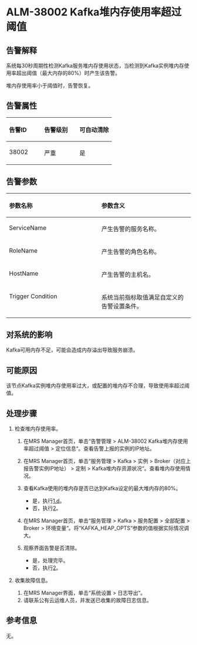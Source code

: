 # ALM-38002 Kafka堆内存使用率超过阈值<a name="ZH-CN_TOPIC_0093195081"></a>

## 告警解释<a name="zh-cn_topic_0053790971_section52353819175629"></a>

系统每30秒周期性检测Kafka服务堆内存使用状态，当检测到Kafka实例堆内存使用率超出阈值（最大内存的80%）时产生该告警。

堆内存使用率小于阈值时，告警恢复。

## 告警属性<a name="zh-cn_topic_0053790971_section30241955175629"></a>

<a name="zh-cn_topic_0053790971_table33679253175629"></a>
<table><thead align="left"><tr id="zh-cn_topic_0053790971_row65360264175629"><th class="cellrowborder" valign="top" width="33.33333333333333%" id="mcps1.1.4.1.1"><p id="zh-cn_topic_0053790971_p59690045175629"><a name="zh-cn_topic_0053790971_p59690045175629"></a><a name="zh-cn_topic_0053790971_p59690045175629"></a><strong id="zh-cn_topic_0053790971_b339495175629"><a name="zh-cn_topic_0053790971_b339495175629"></a><a name="zh-cn_topic_0053790971_b339495175629"></a>告警ID</strong></p>
</th>
<th class="cellrowborder" valign="top" width="33.33333333333333%" id="mcps1.1.4.1.2"><p id="zh-cn_topic_0053790971_p27499162175629"><a name="zh-cn_topic_0053790971_p27499162175629"></a><a name="zh-cn_topic_0053790971_p27499162175629"></a><strong id="zh-cn_topic_0053790971_b46165868175629"><a name="zh-cn_topic_0053790971_b46165868175629"></a><a name="zh-cn_topic_0053790971_b46165868175629"></a>告警级别</strong></p>
</th>
<th class="cellrowborder" valign="top" width="33.33333333333333%" id="mcps1.1.4.1.3"><p id="zh-cn_topic_0053790971_p48447798175629"><a name="zh-cn_topic_0053790971_p48447798175629"></a><a name="zh-cn_topic_0053790971_p48447798175629"></a><strong id="zh-cn_topic_0053790971_b33377000175629"><a name="zh-cn_topic_0053790971_b33377000175629"></a><a name="zh-cn_topic_0053790971_b33377000175629"></a>可自动清除</strong></p>
</th>
</tr>
</thead>
<tbody><tr id="zh-cn_topic_0053790971_row19182484175629"><td class="cellrowborder" valign="top" width="33.33333333333333%" headers="mcps1.1.4.1.1 "><p id="zh-cn_topic_0053790971_p4847978518153"><a name="zh-cn_topic_0053790971_p4847978518153"></a><a name="zh-cn_topic_0053790971_p4847978518153"></a>38002</p>
</td>
<td class="cellrowborder" valign="top" width="33.33333333333333%" headers="mcps1.1.4.1.2 "><p id="zh-cn_topic_0053790971_p3454851718153"><a name="zh-cn_topic_0053790971_p3454851718153"></a><a name="zh-cn_topic_0053790971_p3454851718153"></a>严重</p>
</td>
<td class="cellrowborder" valign="top" width="33.33333333333333%" headers="mcps1.1.4.1.3 "><p id="zh-cn_topic_0053790971_p4696648918153"><a name="zh-cn_topic_0053790971_p4696648918153"></a><a name="zh-cn_topic_0053790971_p4696648918153"></a>是</p>
</td>
</tr>
</tbody>
</table>

## 告警参数<a name="zh-cn_topic_0053790971_section2896740175629"></a>

<a name="zh-cn_topic_0053790971_table33309393175629"></a>
<table><thead align="left"><tr id="zh-cn_topic_0053790971_row59803701175629"><th class="cellrowborder" valign="top" width="50%" id="mcps1.1.3.1.1"><p id="zh-cn_topic_0053790971_p12261637175629"><a name="zh-cn_topic_0053790971_p12261637175629"></a><a name="zh-cn_topic_0053790971_p12261637175629"></a><strong id="zh-cn_topic_0053790971_b43245875175629"><a name="zh-cn_topic_0053790971_b43245875175629"></a><a name="zh-cn_topic_0053790971_b43245875175629"></a>参数名称</strong></p>
</th>
<th class="cellrowborder" valign="top" width="50%" id="mcps1.1.3.1.2"><p id="zh-cn_topic_0053790971_p13254975175629"><a name="zh-cn_topic_0053790971_p13254975175629"></a><a name="zh-cn_topic_0053790971_p13254975175629"></a><strong id="zh-cn_topic_0053790971_b52185911175629"><a name="zh-cn_topic_0053790971_b52185911175629"></a><a name="zh-cn_topic_0053790971_b52185911175629"></a>参数含义</strong></p>
</th>
</tr>
</thead>
<tbody><tr id="zh-cn_topic_0053790971_row66309224175629"><td class="cellrowborder" valign="top" width="50%" headers="mcps1.1.3.1.1 "><p id="zh-cn_topic_0053790971_p10028037181514"><a name="zh-cn_topic_0053790971_p10028037181514"></a><a name="zh-cn_topic_0053790971_p10028037181514"></a>ServiceName</p>
</td>
<td class="cellrowborder" valign="top" width="50%" headers="mcps1.1.3.1.2 "><p id="zh-cn_topic_0053790971_p6964689181514"><a name="zh-cn_topic_0053790971_p6964689181514"></a><a name="zh-cn_topic_0053790971_p6964689181514"></a>产生告警的服务名称。</p>
</td>
</tr>
<tr id="zh-cn_topic_0053790971_row26722922175629"><td class="cellrowborder" valign="top" width="50%" headers="mcps1.1.3.1.1 "><p id="zh-cn_topic_0053790971_p44094143181514"><a name="zh-cn_topic_0053790971_p44094143181514"></a><a name="zh-cn_topic_0053790971_p44094143181514"></a>RoleName</p>
</td>
<td class="cellrowborder" valign="top" width="50%" headers="mcps1.1.3.1.2 "><p id="zh-cn_topic_0053790971_p14855797181514"><a name="zh-cn_topic_0053790971_p14855797181514"></a><a name="zh-cn_topic_0053790971_p14855797181514"></a>产生告警的角色名称。</p>
</td>
</tr>
<tr id="zh-cn_topic_0053790971_row31138966175629"><td class="cellrowborder" valign="top" width="50%" headers="mcps1.1.3.1.1 "><p id="zh-cn_topic_0053790971_p25349263181514"><a name="zh-cn_topic_0053790971_p25349263181514"></a><a name="zh-cn_topic_0053790971_p25349263181514"></a>HostName</p>
</td>
<td class="cellrowborder" valign="top" width="50%" headers="mcps1.1.3.1.2 "><p id="zh-cn_topic_0053790971_p40024426181514"><a name="zh-cn_topic_0053790971_p40024426181514"></a><a name="zh-cn_topic_0053790971_p40024426181514"></a>产生告警的主机名。</p>
</td>
</tr>
<tr id="zh-cn_topic_0053790971_row945715918157"><td class="cellrowborder" valign="top" width="50%" headers="mcps1.1.3.1.1 "><p id="zh-cn_topic_0053790971_p52559716181514"><a name="zh-cn_topic_0053790971_p52559716181514"></a><a name="zh-cn_topic_0053790971_p52559716181514"></a>Trigger Condition</p>
</td>
<td class="cellrowborder" valign="top" width="50%" headers="mcps1.1.3.1.2 "><p id="zh-cn_topic_0053790971_p29478573181514"><a name="zh-cn_topic_0053790971_p29478573181514"></a><a name="zh-cn_topic_0053790971_p29478573181514"></a>系统当前指标取值满足自定义的告警设置条件。</p>
</td>
</tr>
</tbody>
</table>

## 对系统的影响<a name="zh-cn_topic_0053790971_section9094994175629"></a>

Kafka可用内存不足，可能会造成内存溢出导致服务崩溃。

## 可能原因<a name="zh-cn_topic_0053790971_section53582251175629"></a>

该节点Kafka实例堆内存使用率过大，或配置的堆内存不合理，导致使用率超过阈值。

## 处理步骤<a name="zh-cn_topic_0053790971_section32561289175629"></a>

1.  检查堆内存使用率。
    1.  在MRS Manager首页，单击“告警管理 \> ALM-38002 Kafka堆内存使用率超过阈值 \> 定位信息“。查看告警上报的实例的IP地址。
    2.  在MRS Manager首页，单击“服务管理 \> Kafka \> 实例 \> Broker（对应上报告警实例IP地址） \> 定制 \> Kafka堆内存资源状况“。查看堆内存使用情况。
    3.  查看Kafka使用的堆内存是否已达到Kafka设定的最大堆内存的80%。
        -   是，执行[1.d](#zh-cn_topic_0053790971_li1011493181634)。
        -   否，执行[2](#zh-cn_topic_0053790971_li40881691175629)。

    4.  <a name="zh-cn_topic_0053790971_li1011493181634"></a>在MRS Manager首页，单击“服务管理 \> Kafka \> 服务配置 \> 全部配置 \> Broker \> 环境变量“。将“KAFKA\_HEAP\_OPTS“参数的值根据实际情况调大。
    5.  观察界面告警是否清除。
        -   是，处理完毕。
        -   否，执行[2](#zh-cn_topic_0053790971_li40881691175629)。


2.  <a name="zh-cn_topic_0053790971_li40881691175629"></a>收集故障信息。
    1.  在MRS Manager界面，单击“系统设置 \> 日志导出“。
    2.  请联系公有云运维人员，并发送已收集的故障日志信息。


## 参考信息<a name="zh-cn_topic_0053790971_section51615207175629"></a>

无。

